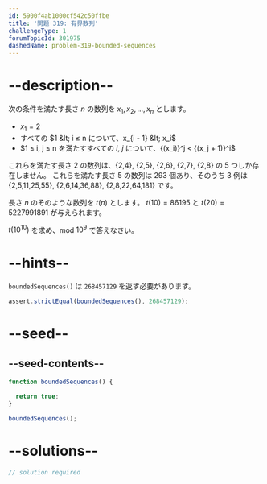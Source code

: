 ```yaml
---
id: 5900f4ab1000cf542c50ffbe
title: '問題 319: 有界数列'
challengeType: 1
forumTopicId: 301975
dashedName: problem-319-bounded-sequences
---
```


# --description--

次の条件を満たす長さ $n$ の数列を $x_1, x_2, \ldots, x_n$ とします。

- $x_1 = 2$
- すべての $1 &lt; i ≤ n について、x_{i - 1} &lt; x_i$
- $1 ≤ i, j ≤ n を満たすすべての $i$, $j$ について、{(x_i)}^j &lt; {(x_j + 1)}^i$

これらを満たす長さ 2 の数列は、{2,4}, {2,5}, {2,6}, {2,7}, {2,8} の 5 つしか存在しません。 これらを満たす長さ 5 の数列は 293 個あり、そのうち 3 例は {2,5,11,25,55}, {2,6,14,36,88}, {2,8,22,64,181} です。

長さ $n$ のそのような数列を $t(n)$ とします。 $t(10) = 86195$ と $t(20) = 5227991891$ が与えられます。

$t({10}^{10})$ を求め、mod $10^9$ で答えなさい。

# --hints--

`boundedSequences()` は `268457129` を返す必要があります。

```js
assert.strictEqual(boundedSequences(), 268457129);
```

# --seed--

## --seed-contents--

```js
function boundedSequences() {

  return true;
}

boundedSequences();
```

# --solutions--

```js
// solution required
```
